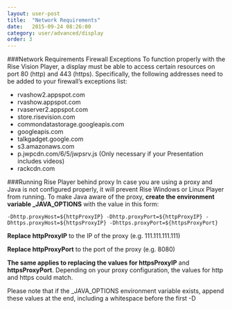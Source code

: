 ```yaml
---
layout: user-post
title:  "Network Requirements"
date:   2015-09-24 08:26:00
category: user/advanced/display
order: 3
---
```



###Network Requirements
Firewall Exceptions
To function properly with the Rise Vision Player, a display must be able to access certain resources on port 80 (http) and 443 (https). Specifically, the following addresses need to be added to your firewall’s exceptions list:

- rvashow2.appspot.com
- rvashow.appspot.com
- rvaserver2.appspot.com
- store.risevision.com
- commondatastorage.googleapis.com
- googleapis.com
- talkgadget.google.com
- s3.amazonaws.com
- p.jwpcdn.com/6/5/jwpsrv.js (Only necessary if your Presentation includes videos)
- rackcdn.com

###Running Rise Player behind proxy
In case you are using a proxy and Java is not configured properly, it will prevent Rise Windows or Linux Player from running.
To make Java aware of the proxy, **create the environment variable _JAVA_OPTIONS** with the value in this form: 

```
-Dhttp.proxyHost=${httpProxyIP} -Dhttp.proxyPort=${httpProxyIP} -Dhttps.proxyHost=${httpsProxyIP} -Dhttps.proxyPort=${httpsProxyPort}
```

**Replace httpProxyIP** to the IP of the proxy (e.g. 111.111.111.111)

**Replace httpProxyPort** to the port of the proxy (e.g. 8080)

**The same applies to replacing the values for httpsProxyIP** and **httpsProxyPort**. Depending on your proxy configuration, the values for http and https could match.

Please note that if the _JAVA_OPTIONS environment variable exists, append these values at the end, including a whitespace before the first -D
